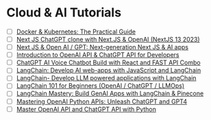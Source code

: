 # Cloud & AI Tutorials

- [ ] [Docker & Kubernetes: The Practical Guide](https://www.udemy.com/course/docker-kubernetes-the-practical-guide/)
- [ ] [Next JS ChatGPT clone with Next.JS & OpenAI (NextJS 13 2023)](https://www.udemy.com/course/nextjs-chatgpt/)
- [ ] [Next JS & Open AI / GPT: Next-generation Next JS & AI apps](https://www.udemy.com/course/next-js-ai/)
- [ ] [Introduction to OpenAI API & ChatGPT API for Developers](https://www.udemy.com/course/introduction-to-openai-api-chatgpt-api-chatgpt-plugins/)
- [ ] [ChatGPT AI Voice Chatbot Build with React and FAST API Combo](https://www.udemy.com/course/chatgpt-ai-voice-chatbot-build-with-react-and-fast-api-combo/)
- [ ] [LangChain: Develop AI web-apps with JavaScript and LangChain](https://www.udemy.com/course/langchain-develop-ai-web-apps-with-javascript-and-langchain/)
- [ ] [LangChain- Develop LLM powered applications with LangChain](https://www.udemy.com/course/langchain/)
- [ ] [LangChain 101 for Beginners (OpenAI / ChatGPT / LLMOps)](https://www.udemy.com/course/langchain-python/)
- [ ] [LangChain Mastery: Build GenAI Apps with LangChain & Pinecone](https://www.udemy.com/course/master-langchain-pinecone-openai-build-llm-applications/)
- [ ] [Mastering OpenAI Python APIs: Unleash ChatGPT and GPT4](https://www.udemy.com/course/mastering-openai/)
- [ ] [Master OpenAI API and ChatGPT API with Python](https://www.udemy.com/course/openai-api-chatgpt-gpt4-with-python-bootcamp/)
